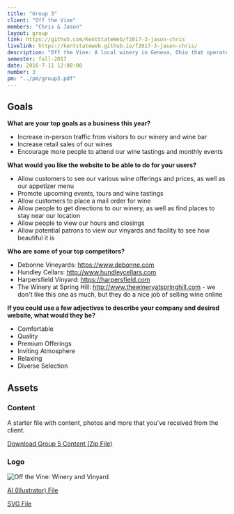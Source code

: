 ```yaml
---
title: "Group 3"
client: "Off the Vine"
members: "Chris & Jason"
layout: group
link: https://github.com/KentStateWeb/f2017-3-jason-chris
livelink: https://kentstateweb.github.io/f2017-3-jason-chris/
description: "Off the Vine: A local winery in Geneva, Ohio that operates a small walk-in wine-bar."
semester: fall-2017
date: 2016-7-11 12:00:00
number: 3
pm: "../pm/group3.pdf"
---
```


## Goals

**What are your top goals as a business this year?**

* Increase in-person traffic from visitors to our winery and wine bar
* Increase retail sales of our wines
* Encourage more people to attend our wine tastings and monthly events

**What would you like the website to be able to do for your users?**

* Allow customers to see our various wine offerings and prices, as well as our appetizer menu
* Promote upcoming events, tours and wine tastings
* Allow customers to place a mail order for wine
* Allow people to get directions to our winery, as well as find places to stay near our location
* Allow people to view our hours and closings
* Allow potential patrons to view our vinyards and facility to see how beautiful it is

**Who are some of your top competitors?**

* Debonne Vineyards: https://www.debonne.com
* Hundley Cellars: http://www.hundleycellars.com
* Harpersfield Vinyard: https://harpersfield.com
* The Winery at Spring Hill: http://www.thewineryatspringhill.com - we don't like this one as much, but they do a nice job of selling wine online

**If you could use a few adjectives to describe your company and desired website, what would they be?**

* Comfortable
* Quality
* Premium Offerings
* Inviting Atmosphere
* Relaxing
* Diverse Selection


## Assets

### Content

A starter file with content, photos and more that you've received from the client.  

<a href="/class/groups/assets/group5/Group-5-Content.zip">Download Group 5 Content (Zip File)</a>

### Logo
<img src="/class/groups/assets/group5/off-the-vine.svg" alt="Off the Vine: Winery and Vinyard" />

<a href="/class/groups/assets/group5/Off-The-Vine-Final.ai">AI (Illustrator) File</a>

<a href="/class/groups/assets/group5/off-the-vine.svg">SVG File</a>
